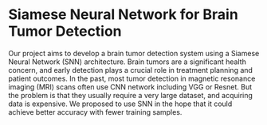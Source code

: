 # Siamese Neural Network for Brain Tumor Detection

Our project aims to develop a brain tumor detection system using a Siamese Neural Network (SNN) architecture. Brain tumors are a significant health concern, and early detection plays a crucial role in treatment planning and patient outcomes. In the past, most tumor detection in magnetic resonance imaging (MRI) scans often use CNN network including VGG or Resnet. But the problem is that they usually require a very large dataset, and acquiring data is expensive. We proposed to use SNN in the hope that it could achieve better accuracy with fewer training samples. 
